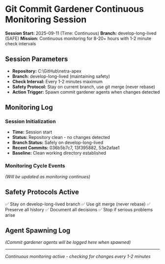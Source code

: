 # Git Commit Gardener Continuous Monitoring Session

**Session Start:** 2025-09-11 (Time: Continuous)
**Branch:** develop-long-lived (SAFE)
**Mission:** Continuous monitoring for 8-20+ hours with 1-2 minute check intervals

## Session Parameters
- **Repository:** C:\GitHub\netra-apex
- **Branch:** develop-long-lived (maintaining safety)
- **Check Interval:** Every 1-2 minutes maximum
- **Safety Protocol:** Stay on current branch, use git merge (never rebase)
- **Action Trigger:** Spawn commit gardener agents when changes detected

## Monitoring Log

### Session Initialization
- **Time:** Session start
- **Status:** Repository clean - no changes detected
- **Branch Status:** Safely on develop-long-lived
- **Recent Commits:** 036b5b7c7, 13f395882, 53e2afae1
- **Baseline:** Clean working directory established

### Monitoring Cycle Events
*(Will be updated as monitoring continues)*

## Safety Protocols Active
✅ Stay on develop-long-lived branch
✅ Use git merge (never rebase) 
✅ Preserve all history
✅ Document all decisions
✅ Stop if serious problems arise

## Agent Spawning Log
*(Commit gardener agents will be logged here when spawned)*

---
*Continuous monitoring active - checking for changes every 1-2 minutes*